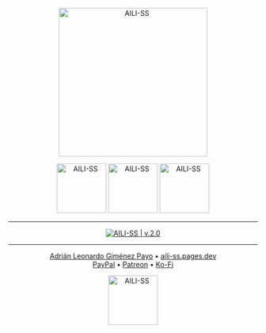 <div align="center">

<p>
  <a href="https://aili-ss.pages.dev/"><img style="width: 300px;" src="https://aili-ss.pages.dev/Img/Logos/Logo_Nombre_Blanco.png" alt="AILI-SS"></a>
</p>

<p>
  <a href="https://github.com/byAd12/AILI-SS/blob/main/README-es.md"><img style="width: 100px;" src="https://img.shields.io/badge/lenguaje-español-red?style=flat" alt="AILI-SS"></a>
  <a href="https://github.com/byAd12/AILI-SS/blob/main/README-gl.md"><img style="width: 100px;" src="https://img.shields.io/badge/linguaxe-galego-blue?style=flat" alt="AILI-SS"></a>
  <a href="https://github.com/byAd12/AILI-SS/blob/main/README-en.md"><img style="width: 100px;" src="https://img.shields.io/badge/language-english-orange?style=flat" alt="AILI-SS"></a>
</p>

---

[![AILI-SS | v.2.0](https://markdown-videos-api.jorgenkh.no/url?url=https%3A%2F%2Fwww.youtube.com%2Fwatch%3Fv%3DNdtsoQZuFgg)](https://www.youtube.com/watch?v=DGkqmM8FMDU)


---

<p>
  <a href="https://byad12.pages.dev" target="_blank_">Adrián Leonardo Giménez Payo</a>  •  <a href="https://aili-ss.pages.dev" target="_blank_">aili-ss.pages.dev</a>
  <br>
  <a href="https://www.paypal.com/donate/?hosted_button_id=9D8YV9UW5LYKQ" target="_blank_">PayPal</a>  •  <a href="https://www.patreon.com/c/byAd12" target="_blank_">Patreon</a>  •  <a href="https://ko-fi.com/byad12" target="_blank_">Ko-Fi</a>
</p>

<p>
  <a href="https://aili-ss.pages.dev/"><img style="width: 100px;" src="https://aili-ss.pages.dev/Img/Logos/Logo_Escudo.svg" alt="AILI-SS"></a>
</p>

</div>
